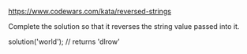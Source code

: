 https://www.codewars.com/kata/reversed-strings

Complete the solution so that it reverses the string value passed into it.

solution('world'); // returns 'dlrow'